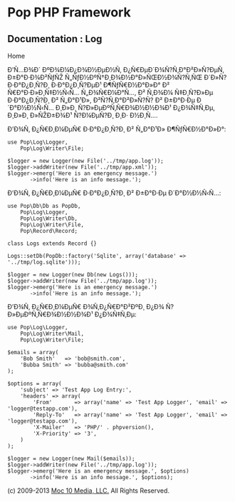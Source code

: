 Pop PHP Framework
=================

Documentation : Log
-------------------

Home

Ð’Ñ…Ð¾Ð´ ÐºÐ¾Ð¼Ð¿Ð¾Ð½ÐµÐ½Ñ‚ Ð¿Ñ€ÐµÐ´Ð¾Ñ?Ñ‚Ð°Ð²Ð»Ñ?ÐµÑ‚ Ð±Ð°Ð·Ð¾Ð²ÑƒÑŽ
Ñ„ÑƒÐ½ÐºÑ†Ð¸Ð¾Ð½Ð°Ð»ÑŒÐ½Ð¾Ñ?Ñ‚ÑŒ Ð´Ð»Ñ? Ð·Ð°Ð¿Ð¸Ñ?Ð¸ Ð·Ð°Ð¿Ð¸Ñ?ÐµÐ¹
Ð¶ÑƒÑ€Ð½Ð°Ð»Ð° Ð² Ñ€Ð°Ð·Ð»Ð¸Ñ‡Ð½Ñ‹Ñ… Ñ„Ð¾Ñ€Ð¼Ð°Ñ…, Ð² Ñ‚Ð¾Ð¼ Ñ‡Ð¸Ñ?Ð»Ðµ
Ð·Ð°Ð¿Ð¸Ñ?Ð¸ Ð² Ñ„Ð°Ð¹Ð», Ð²Ñ?Ñ‚Ð°Ð²Ð»Ñ?Ñ? Ð² Ð±Ð°Ð·Ðµ Ð´Ð°Ð½Ð½Ñ‹Ñ…
Ð¸Ð»Ð¸ Ñ?Ð»ÐµÐºÑ‚Ñ€Ð¾Ð½Ð½Ð¾Ð¹ Ð¿Ð¾Ñ‡Ñ‚Ðµ, Ð¸Ð»Ð¸ Ð»ÑŽÐ±Ð¾Ð¹ Ñ?Ð¼ÐµÑ?Ð¸
Ð¸Ð· Ð½Ð¸Ñ….

Ð’Ð¾Ñ‚ Ð¿Ñ€Ð¸Ð¼ÐµÑ€ Ð·Ð°Ð¿Ð¸Ñ?Ð¸ Ð² Ñ„Ð°Ð¹Ð» Ð¶ÑƒÑ€Ð½Ð°Ð»Ð°:

    use Pop\Log\Logger,
        Pop\Log\Writer\File;

    $logger = new Logger(new File('../tmp/app.log'));
    $logger->addWriter(new File('../tmp/app.xml'));
    $logger->emerg('Here is an emergency message.')
           ->info('Here is an info message.');

Ð’Ð¾Ñ‚ Ð¿Ñ€Ð¸Ð¼ÐµÑ€ Ð·Ð°Ð¿Ð¸Ñ?Ð¸ Ð² Ð±Ð°Ð·Ðµ Ð´Ð°Ð½Ð½Ñ‹Ñ…:

    use Pop\Db\Db as PopDb,
        Pop\Log\Logger,
        Pop\Log\Writer\Db,
        Pop\Log\Writer\File,
        Pop\Record\Record;

    class Logs extends Record {}

    Logs::setDb(PopDb::factory('Sqlite', array('database' => '../tmp/log.sqlite')));

    $logger = new Logger(new Db(new Logs()));
    $logger->addWriter(new File('../tmp/app.log'));
    $logger->emerg('Here is an emergency message.')
           ->info('Here is an info message.');

Ð’Ð¾Ñ‚ Ð¿Ñ€Ð¸Ð¼ÐµÑ€ Ð¾Ñ‚Ð¿Ñ€Ð°Ð²ÐºÐ¸ Ð¿Ð¾ Ñ?Ð»ÐµÐºÑ‚Ñ€Ð¾Ð½Ð½Ð¾Ð¹
Ð¿Ð¾Ñ‡Ñ‚Ðµ:

    use Pop\Log\Logger,
        Pop\Log\Writer\Mail,
        Pop\Log\Writer\File;

    $emails = array(
        'Bob Smith'   => 'bob@smith.com',
        'Bubba Smith' => 'bubba@smith.com'
    );

    $options = array(
        'subject' => 'Test App Log Entry:',
        'headers' => array(
            'From'       => array('name' => 'Test App Logger', 'email' => 'logger@testapp.com'),
            'Reply-To'   => array('name' => 'Test App Logger', 'email' => 'logger@testapp.com'),
            'X-Mailer'   => 'PHP/' . phpversion(),
            'X-Priority' => '3',
        )
    );

    $logger = new Logger(new Mail($emails));
    $logger->addWriter(new File('../tmp/app.log'));
    $logger->emerg('Here is an emergency message.', $options)
           ->info('Here is an info message.', $options);

\(c) 2009-2013 [Moc 10 Media, LLC.](http://www.moc10media.com) All
Rights Reserved.
